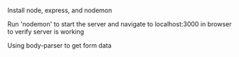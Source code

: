 Install node, express, and nodemon

Run 'nodemon' to start the server and navigate to localhost:3000 in browser to verify server is working

Using body-parser to get form data